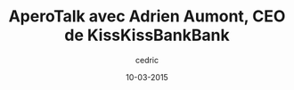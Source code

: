 ---
layout: video
title: "AperoTalk avec Adrien Aumont, CEO de KissKissBankBank"
author: cedric
date: 10-03-2015
youtube_slug: "CjEy_7IsApQ"
locale: "fr"
labels:
  - talk
thumbnail: 2015-10-03-talk-adrien-aumont-kisskissbankbank.jpg
description: "De la genèse de KissKissBankBank à son succès d'aujourd'hui, Adrien Aumont, cofondateur de la plateforme, nous raconte son parcours et ses moments clefs."
---
